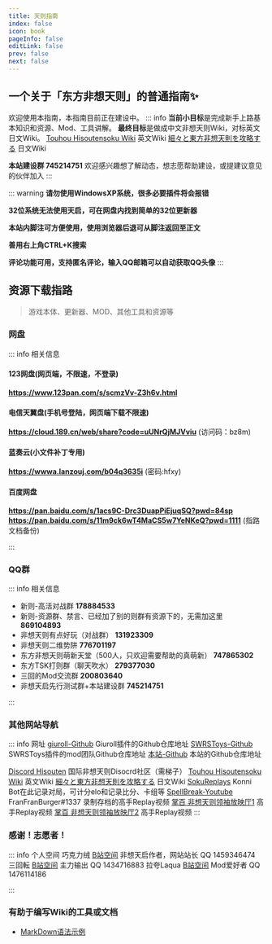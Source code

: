 ```yaml
---
title: 天则指南
index: false
icon: book
pageInfo: false
editLink: false
prev: false
next: false
---
```


## **一个关于「东方非想天则」的普通指南✨**
欢迎使用本指南，本指南目前正在建设中。
::: info
**当前小目标**是完成新手上路基本知识和资源、Mod、工具讲解。
**最终目标**是做成中文非想天则Wiki，对标英文日文Wiki。
[Touhou Hisoutensoku Wiki](https://hisouten.koumakan.jp/wiki/Touhou_Hisoutensoku_Wiki) 英文Wiki
[細々と東方非想天則を攻略する](https://w.atwiki.jp/bulletaction/) 日文Wiki

**本站建设群 745214751** 欢迎感兴趣想了解动态，想志愿帮助建设，或提建议意见的伙伴加入
:::

::: warning 
**请勿使用WindowsXP系统，很多必要插件将会报错**

**32位系统无法使用天启，可在网盘内找到简单的32位更新器**

**本站内脚注可方便使用，使用浏览器后退可从脚注返回至正文**

**善用右上角CTRL+K搜索**

**评论功能可用，支持匿名评论，输入QQ邮箱可以自动获取QQ头像**
:::

## **资源下载指路**
>游戏本体、更新器、MOD、其他工具和资源等


### **网盘**

::: info 相关信息

#### 123网盘(网页端，不限速，不登录)
**https://www.123pan.com/s/scmzVv-Z3h6v.html**

#### 电信天翼盘(手机号登陆，网页端下载不限速)
**https://cloud.189.cn/web/share?code=uUNrQjMJVviu** (访问码：bz8m)


#### 蓝奏云(小文件补丁专用)
**https://wwwa.lanzouj.com/b04q3635i** (密码:hfxy)

#### 百度网盘
**https://pan.baidu.com/s/1acs9C-Drc3DuapPiEjuqSQ?pwd=84sp**
**https://pan.baidu.com/s/11m9ck6wT4MaCS5w7YeNKeQ?pwd=1111** (指路文档备份)

:::



### **QQ群** 

::: info 相关信息

- 新则-高活对战群  **178884533**
- 新则-资源群、禁言、已经加了别的则群有资源下的，无需加这里  **869104893**
- 非想天则有点好玩（对战群）  **131923309**
- 非想天则二维势阱 **776701197**
- 东方非想天则萌新天堂（500人，只欢迎需要帮助的真萌新）  **747865302**
- 东方TSK打则群（聊天吹水）   **279377030**
- 三回的Mod交流群  **200803640**
- 非想天启先行测试群+本站建设群  **745214751**

:::




### **其他网站导航**

::: info 网址
[giuroll-Github](https://github.com/Giufinn/giuroll) Giuroll插件的Github仓库地址
[SWRSToys-Github](https://github.com/SokuDev/SokuMods) SWRSToys插件的mod团队Github仓库地址
[本站-Github](https://github.com/FXTQ/fxtq.github.io) 本站的Github仓库地址

[Discord Hisouten](https://discord.gg/hisouten) 国际非想天则Disocrd社区（需梯子）
[Touhou Hisoutensoku Wiki](https://hisouten.koumakan.jp/wiki/Touhou_Hisoutensoku_Wiki) 英文Wiki
[細々と東方非想天則を攻略する](https://w.atwiki.jp/bulletaction/) 日文Wiki
[SokuReplays](https://sokureplays.delthas.fr) Konni Bot在此记录对局，可计分elo和记录比分、卡组等
[SpellBreak-Youtube](https://www.youtube.com/c/SpellBreakSoku/videos) FranFranBurger#1337 录制存档的高手Replay视频
[掌百 非想天则领袖放映厅1](https://space.bilibili.com/691870131/video) 高手Replay视频
[掌百 非想天则领袖放映厅2](https://space.bilibili.com/485915/video) 高手Replay视频
:::

### **感谢！志愿者！** 

::: info 个人空间
巧克力绒 [B站空间](https://space.bilibili.com/100686288) 非想天启作者，网站站长 QQ 1459346474
三回転 [B站空间](https://space.bilibili.com/357511007) 主力输出 QQ 1434716883
拉夸Laqua [B站空间](https://space.bilibili.com/2263854) Mod爱好者 QQ 1476114186


:::


### 有助于编写Wiki的工具或文档
- [MarkDown语法示例](https://theme-hope.vuejs.press/zh/cookbook/markdown/demo.html#%E5%88%86%E5%89%B2%E7%BA%BF)

